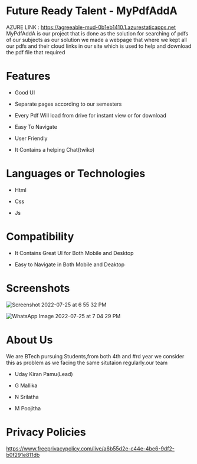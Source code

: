 # Future Ready Talent - MyPdfAddA



AZURE LINK : https://agreeable-mud-0b1eb1410.1.azurestaticapps.net
MyPdfAddA is our project that is done as the solution for searching of pdfs of our subjects 
as our solution we made a webpage that where we kept all our pdfs and their cloud links in our site which is used to help and download the pdf file that required


# Features
-  Good UI

-  Separate pages according to our semesters

-  Every Pdf Will load from drive for instant view or for download

-  Easy To Navigate

-  User Friendly

-  It Contains a helping Chat(twiko)



# Languages or Technologies

-  Html

-  Css

-  Js


# Compatibility
 -  It Contains Great UI for Both Mobile and Desktop
 
 -  Easy to Navigate in Both Mobile and Deaktop
 
# Screenshots
![Screenshot 2022-07-25 at 6 55 32 PM](https://user-images.githubusercontent.com/69979237/180792693-3d3ff0b4-7f03-436a-9b22-b0098d082c4a.jpg)

![WhatsApp Image 2022-07-25 at 7 04 29 PM](https://user-images.githubusercontent.com/69979237/180792971-ef75a3bc-113e-4923-9787-a69ea26089bc.jpeg)

# About Us
We are BTech pursuing Students,from both 4th and #rd year we consider this as problem as we facing the same situtaion regularly.our team

-  Uday Kiran Pamu(Lead)

-  G Mallika

-  N Srilatha

-  M Poojitha


# Privacy Policies 

https://www.freeprivacypolicy.com/live/a6b55d2e-c44e-4be6-9df2-b0f291e811db
